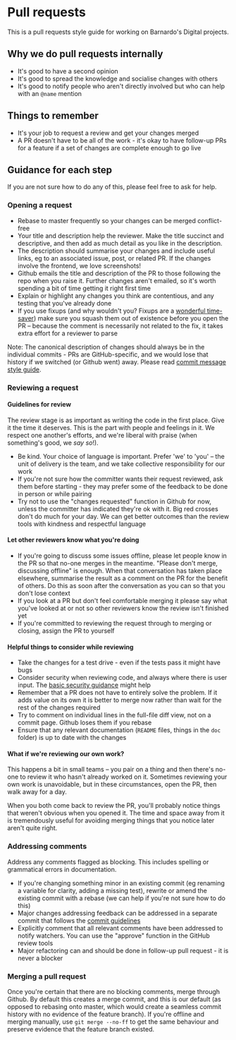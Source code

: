 # Pull requests

This is a pull requests style guide for working on Barnardo's Digital projects.

## Why we do pull requests internally

* It's good to have a second opinion
* It's good to spread the knowledge and socialise changes with others
* It's good to notify people who aren't directly involved but who can help
  with an `@name` mention   

## Things to remember

* It's your job to request a review and get your changes merged 
* A PR doesn't have to be all of the work - it's okay to have follow-up PRs for a
  feature if a set of changes are complete enough to go live

## Guidance for each step

If you are not sure how to do any of this, please feel free to ask for help.

### Opening a request

* Rebase to master frequently so your changes can be merged conflict-free
* Your title and description help the reviewer. Make the title succinct
  and descriptive, and then add as much detail as you like in the description.
* The description should summarise your changes and include useful links, eg to
  an associated issue, post, or related PR. If the changes involve
  the frontend, we love screenshots!
* Github emails the title and description of the PR to those following
  the repo when you raise it. Further changes aren't emailed, so it's worth 
  spending a bit of time getting it right first time
* Explain or highlight any changes you think are contentious, and any testing 
  that you've already done
* If you use fixups (and why wouldn't you? Fixups are a 
  [wonderful time-saver](https://robots.thoughtbot.com/autosquashing-git-commits))
  make sure you squash them out of existence before you open the PR –
  because the comment is necessarily not related to the fix, it takes extra 
  effort for a reviewer to parse
  

Note: The canonical description of changes should always be in the individual
commits - PRs are GitHub-specific, and we would lose that history
if we switched (or Github went) away. Please read 
[commit message style guide](/git.md#commit-messages).

### Reviewing a request

#### Guidelines for review

The review stage is as important as writing the code in the first place. Give
it the time it deserves. This is the part with people and feelings in it. We
respect one another's efforts, and we're liberal with praise (when something's
good, we *say so*!).

- Be kind. Your choice of language is important. Prefer 'we' to 'you' – the unit of
  delivery is the team, and we take collective responsibility for our work
- If you're not sure how the committer wants their request reviewed, ask them
  before starting - they may prefer some of the feedback to be done in person
  or while pairing
- Try not to use the "changes requested" function in Github for now, unless
  the committer has indicated they're ok with it. Big red crosses don't do much
  for your day. We can get better outcomes than the review tools with kindness 
  and respectful language

#### Let other reviewers know what you're doing

- If you're going to discuss some issues offline, please let people know in the
  PR so that no-one merges in the meantime. "Please don't 
  merge, discussing offline" is enough. When that conversation has taken place 
  elsewhere, summarise the result as a comment on the PR for the benefit of 
  others. Do this as soon after the conversation as you can so that you don't
  lose context
- If you look at a PR but don't feel comfortable merging it please say what
  you've looked at or not so other reviewers know the review isn't finished
  yet
- If you're committed to reviewing the request through to merging or closing,
  assign the PR to yourself

#### Helpful things to consider while reviewing

- Take the changes for a test drive - even if the tests pass it might have bugs
- Consider security when reviewing code, and always where there is user input.
  The [basic security guidance](TBD.md) might help
- Remember that a PR does not have to entirely solve the problem. If it adds
  value on its own it is better to merge now rather than wait for the rest of
  the changes required
- Try to comment on individual lines in the full-file diff view, not on a commit
  page. Github loses them if you rebase
- Ensure that any relevant documentation (`README` files, things in the `doc`
  folder) is up to date with the changes
  
#### What if we're reviewing our own work?

This happens a bit in small teams – you pair on a thing and then there's no-one
to review it who hasn't already worked on it. Sometimes reviewing your own work
is unavoidable, but in these circumstances, open the PR, then walk away for a day.

When you both come back to review the PR, you'll probably notice things that
weren't obvious when you opened it. The time and space away from it is 
tremendously useful for avoiding merging things that you notice later aren't
quite right.  

### Addressing comments

Address any comments flagged as blocking. This includes spelling or
grammatical errors in documentation.

- If you're changing something minor in an existing commit (eg renaming a
  variable for clarity, adding a missing test), rewrite or amend the existing 
  commit with a rebase (we can help if you're not sure how to do this)
- Major changes addressing feedback can be addressed in a separate commit 
  that follows the [commit guidelines](git#commit-messages)
- Explicitly comment that all relevant comments have been addressed to notify
  watchers. You can use the "approve" function in the GitHub review tools  
- Major refactoring can and should be done in follow-up pull request - it
  is never a blocker
  
### Merging a pull request

Once you're certain that there are no blocking comments, merge through Github.
By default this creates a merge commit, and this is our default (as opposed to
rebasing onto master, which would create a seamless commit history with no
evidence of the feature branch). If you're offline and merging manually, use
`git merge --no-ff` to get the same behaviour and preserve evidence that the
feature branch existed.